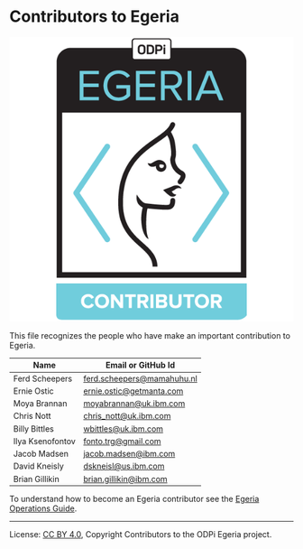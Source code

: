 <!-- SPDX-License-Identifier: CC-BY-4.0 -->
<!-- Copyright Contributors to the ODPi Egeria project 2020. -->

# Contributors to Egeria

![Egeria Contributors Badge](developer-resources/badges/ODPi_Egeria_Badges-Contributor.png)

This file recognizes the people who have make an important contribution to Egeria.

| Name           | Email or GitHub Id |
| -------------- | -----------------
| Ferd Scheepers | ferd.scheepers@mamahuhu.nl |
| Ernie Ostic | ernie.ostic@getmanta.com |
| Moya Brannan |  moyabrannan@uk.ibm.com |
| Chris Nott |  chris_nott@uk.ibm.com |
| Billy Bittles |  wbittles@uk.ibm.com |
| Ilya Ksenofontov |  fonto.trg@gmail.com |
| Jacob Madsen |  jacob.madsen@ibm.com |
| David Kneisly |  dskneisl@us.ibm.com |
| Brian Gillikin |  brian.gillikin@ibm.com |


To understand how to become an Egeria contributor see the [Egeria Operations Guide](Egeria-Operations.md).

----
License: [CC BY 4.0](https://creativecommons.org/licenses/by/4.0/),
Copyright Contributors to the ODPi Egeria project.
